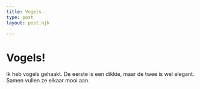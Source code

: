 ```yaml
---
title: Vogels
type: post
layout: post.njk

---
```


# Vogels!

Ik heb vogels gehaakt. De eerste is een dikkie, maar de twee is wel elegant. Samen vullen ze elkaar mooi aan.



